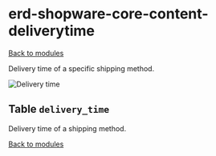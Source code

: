 # erd-shopware-core-content-deliverytime

[Back to modules](../10-modules.md)

Delivery time of a specific shipping method.

![Delivery time](https://github.com/elkmod/shopware-dx/tree/0c4bd450b25734a607955d03e7f7a908abf1a386/Resources/current/60-references-internals/10-core/10-erd/dist/erd-shopware-core-content-deliverytime.png)

## Table `delivery_time`

Delivery time of a shipping method.

[Back to modules](../10-modules.md)

